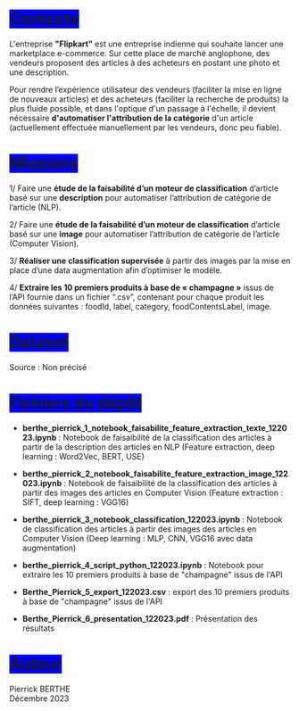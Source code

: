 # <span style='background:blue'>Contexte</span>

L'entreprise **"Flipkart"** est une entreprise indienne qui souhaite lancer une marketplace e-commerce. Sur cette place de marché anglophone, des vendeurs proposent des articles à des acheteurs en postant une photo et une description.

Pour rendre l’expérience utilisateur des vendeurs (faciliter la mise en ligne de nouveaux articles) et des acheteurs (faciliter la recherche de produits) la plus fluide possible, et dans l'optique d'un passage à l'échelle, il devient nécessaire **d'automatiser l'attribution de la catégorie** d'un article (actuellement effectuée manuellement par les vendeurs, donc peu fiable).


# <span style='background:blue'>Missions</span>

1/ Faire une **étude de la faisabilité d’un moteur de classification** d’article basé sur une **description** pour automatiser l’attribution de catégorie de l’article (NLP). 

2/ Faire une **étude de la faisabilité d’un moteur de classification** d’article basé sur une **image** pour automatiser l’attribution de catégorie de l’article (Computer Vision). 

3/ **Réaliser une classification supervisée** à partir des images par la mise en place d’une data augmentation afin d’optimiser le modèle. 

4/ **Extraire les 10 premiers produits à base de « champagne »** issus de l’API fournie dans un fichier “.csv”, contenant pour chaque produit les données suivantes : foodId, label, category, foodContentsLabel, image.


# <span style='background:blue'>Dataset</span>

Source : Non précisé<br>


# <span style='background:blue'>Fichiers du dépôt</span>

- **berthe_pierrick_1_notebook_faisabilite_feature_extraction_texte_122023.ipynb** : Notebook de faisaibilité de la classification des articles à partir de la description des articles en NLP (Feature extraction, deep learning : Word2Vec, BERT, USE)

- **berthe_pierrick_2_notebook_faisabilite_feature_extraction_image_122023.ipynb** : Notebook de faisaibilité de la classification des articles à partir des images des articles en Computer Vision (Feature extraction : SIFT, deep learning : VGG16)

- **berthe_pierrick_3_notebook_classification_122023.ipynb** : Notebook de classification des articles à partir des images des articles en Computer Vision (Deep learning : MLP, CNN, VGG16 avec data augmentation)

- **berthe_pierrick_4_script_python_122023.ipynb** : Notebook pour extraire les 10 premiers produits à base de "champagne" issus de l'API

- **Berthe_Pierrick_5_export_122023.csv** : export des 10 premiers produits à base de "champagne" issus de l'API

- **Berthe_Pierrick_6_presentation_122023.pdf** : Présentation des résultats


# <span style='background:blue'>Auteur</span>

Pierrick BERTHE<br>
Décembre 2023
